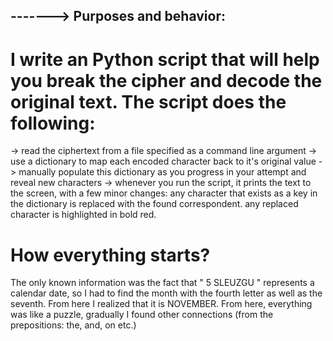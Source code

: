 ## -------> Purposes and behavior:

# I write an Python script that will help you break the cipher and decode the original text. The script does the following:
  -> read the ciphertext from a file specified as a command line argument
  -> use a dictionary to map each encoded character back to it's original value
  -> manually populate this dictionary as you progress in your attempt and reveal new characters
  -> whenever you run the script, it prints the text to the screen, with a few minor changes:
      any character that exists as a key in the dictionary is replaced with the found correspondent.
      any replaced character is highlighted in bold red.
# How everything starts?
  The only known information was the fact that " 5 SLEUZGU " represents a calendar date, so I had to find
  the month with the fourth letter as well as the seventh. From here I realized that it is NOVEMBER.
  From here, everything was like a puzzle, gradually I found other connections (from the prepositions: the, and, on etc.)
